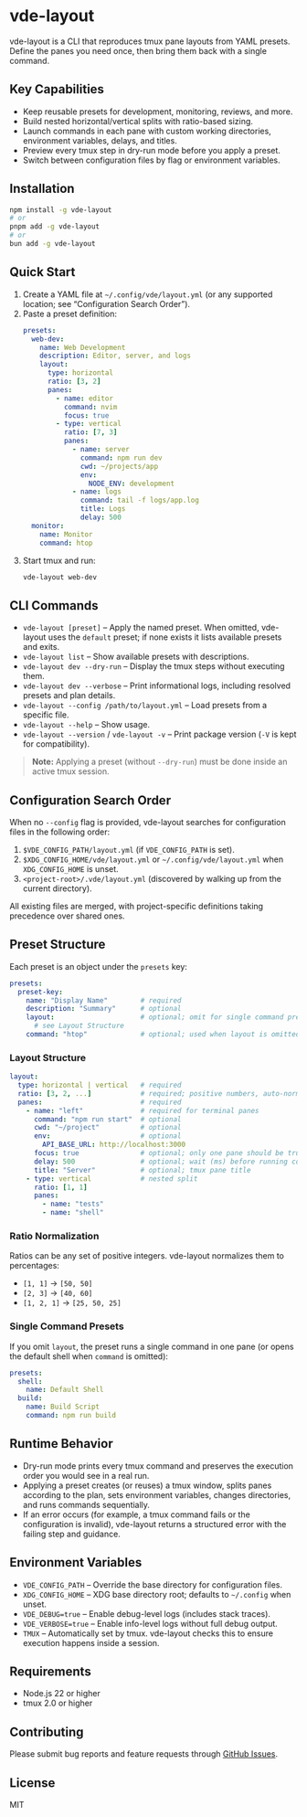 # vde-layout

vde-layout is a CLI that reproduces tmux pane layouts from YAML presets. Define the panes you need once, then bring them back with a single command.

## Key Capabilities
- Keep reusable presets for development, monitoring, reviews, and more.
- Build nested horizontal/vertical splits with ratio-based sizing.
- Launch commands in each pane with custom working directories, environment variables, delays, and titles.
- Preview every tmux step in dry-run mode before you apply a preset.
- Switch between configuration files by flag or environment variables.

## Installation
```bash
npm install -g vde-layout
# or
pnpm add -g vde-layout
# or
bun add -g vde-layout
```

## Quick Start
1. Create a YAML file at `~/.config/vde/layout.yml` (or any supported location; see “Configuration Search Order”).
2. Paste a preset definition:
   ```yaml
   presets:
     web-dev:
       name: Web Development
       description: Editor, server, and logs
       layout:
         type: horizontal
         ratio: [3, 2]
         panes:
           - name: editor
             command: nvim
             focus: true
           - type: vertical
             ratio: [7, 3]
             panes:
               - name: server
                 command: npm run dev
                 cwd: ~/projects/app
                 env:
                   NODE_ENV: development
               - name: logs
                 command: tail -f logs/app.log
                 title: Logs
                 delay: 500
     monitor:
       name: Monitor
       command: htop
   ```
3. Start tmux and run:
   ```bash
   vde-layout web-dev
   ```

## CLI Commands
- `vde-layout [preset]` – Apply the named preset. When omitted, vde-layout uses the `default` preset; if none exists it lists available presets and exits.
- `vde-layout list` – Show available presets with descriptions.
- `vde-layout dev --dry-run` – Display the tmux steps without executing them.
- `vde-layout dev --verbose` – Print informational logs, including resolved presets and plan details.
- `vde-layout --config /path/to/layout.yml` – Load presets from a specific file.
- `vde-layout --help` – Show usage.
- `vde-layout --version` / `vde-layout -v` – Print package version (`-V` is kept for compatibility).

> **Note:** Applying a preset (without `--dry-run`) must be done inside an active tmux session.

## Configuration Search Order
When no `--config` flag is provided, vde-layout searches for configuration files in the following order:
1. `$VDE_CONFIG_PATH/layout.yml` (if `VDE_CONFIG_PATH` is set).
2. `$XDG_CONFIG_HOME/vde/layout.yml` or `~/.config/vde/layout.yml` when `XDG_CONFIG_HOME` is unset.
3. `<project-root>/.vde/layout.yml` (discovered by walking up from the current directory).

All existing files are merged, with project-specific definitions taking precedence over shared ones.

## Preset Structure
Each preset is an object under the `presets` key:
```yaml
presets:
  preset-key:
    name: "Display Name"        # required
    description: "Summary"      # optional
    layout:                     # optional; omit for single command presets
      # see Layout Structure
    command: "htop"             # optional; used when layout is omitted
```

### Layout Structure
```yaml
layout:
  type: horizontal | vertical   # required
  ratio: [3, 2, ...]            # required; positive numbers, auto-normalized
  panes:                        # required
    - name: "left"              # required for terminal panes
      command: "npm run start"  # optional
      cwd: "~/project"          # optional
      env:                      # optional
        API_BASE_URL: http://localhost:3000
      focus: true               # optional; only one pane should be true
      delay: 500                # optional; wait (ms) before running command
      title: "Server"           # optional; tmux pane title
    - type: vertical            # nested split
      ratio: [1, 1]
      panes:
        - name: "tests"
        - name: "shell"
```

### Ratio Normalization
Ratios can be any set of positive integers. vde-layout normalizes them to percentages:
- `[1, 1]` → `[50, 50]`
- `[2, 3]` → `[40, 60]`
- `[1, 2, 1]` → `[25, 50, 25]`

### Single Command Presets
If you omit `layout`, the preset runs a single command in one pane (or opens the default shell when `command` is omitted):
```yaml
presets:
  shell:
    name: Default Shell
  build:
    name: Build Script
    command: npm run build
```

## Runtime Behavior
- Dry-run mode prints every tmux command and preserves the execution order you would see in a real run.
- Applying a preset creates (or reuses) a tmux window, splits panes according to the plan, sets environment variables, changes directories, and runs commands sequentially.
- If an error occurs (for example, a tmux command fails or the configuration is invalid), vde-layout returns a structured error with the failing step and guidance.

## Environment Variables
- `VDE_CONFIG_PATH` – Override the base directory for configuration files.
- `XDG_CONFIG_HOME` – XDG base directory root; defaults to `~/.config` when unset.
- `VDE_DEBUG=true` – Enable debug-level logs (includes stack traces).
- `VDE_VERBOSE=true` – Enable info-level logs without full debug output.
- `TMUX` – Automatically set by tmux. vde-layout checks this to ensure execution happens inside a session.

## Requirements
- Node.js 22 or higher
- tmux 2.0 or higher

## Contributing
Please submit bug reports and feature requests through [GitHub Issues](https://github.com/yuki-yano/vde-layout/issues).

## License
MIT
